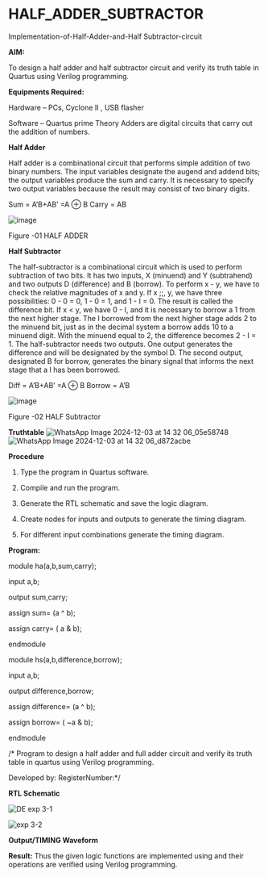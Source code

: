 # HALF_ADDER_SUBTRACTOR

Implementation-of-Half-Adder-and-Half Subtractor-circuit

**AIM:**

To design a half adder and half subtractor circuit and verify its truth table in Quartus using Verilog programming.

**Equipments Required:**

Hardware – PCs, Cyclone II , USB flasher 

Software – Quartus prime Theory Adders are digital circuits that carry out the addition of numbers.

**Half Adder**

Half adder is a combinational circuit that performs simple addition of two binary numbers. The input variables designate the augend and addend bits; the output variables produce the sum and carry. It is necessary to specify two output variables because the result may consist of two binary digits.

Sum = A’B+AB’ =A ⊕ B Carry = AB

![image](https://github.com/naavaneetha/HALF_ADDER_SUBTRACTOR/assets/154305477/bd4a0b2c-cdbc-4184-ab08-81578f121e1f)

Figure -01 HALF ADDER

**Half Subtractor**

The half-subtractor is a combinational circuit which is used to perform subtraction of two bits. It has two inputs, X (minuend) and Y (subtrahend) and two outputs D (difference) and B (borrow). To perform x - y, we have to check the relative magnitudes of x and y. If x ;;, y, we have three possibilities: 0 - 0 = 0, 1 - 0 = 1, and 1 - I = 0. The result is called the difference bit. If x < y, we have 0 - I, and it is necessary to borrow a 1 from the next higher stage. The I borrowed from the next higher stage adds 2 to the minuend bit, just as in the decimal system a borrow adds 10 to a minuend digit. With the minuend equal to 2, the difference becomes 2 - I = 1. The half-subtractor needs two outputs. One output generates the difference and will be designated by the symbol D. The second output, designated B for borrow, generates the binary signal that informs the next stage that a I has been borrowed. 

Diff = A’B+AB’ =A ⊕ B
Borrow = A’B

 ![image](https://github.com/naavaneetha/HALF_ADDER_SUBTRACTOR/assets/154305477/d76b099c-513f-4e7c-843a-e2fd028a531a)

Figure -02 HALF Subtractor

**Truthtable**
![WhatsApp Image 2024-12-03 at 14 32 06_05e58748](https://github.com/user-attachments/assets/1b712a70-94c4-4300-81f5-59fcba2834bc)
![WhatsApp Image 2024-12-03 at 14 32 06_d872acbe](https://github.com/user-attachments/assets/a3b9acae-7081-4c41-9cea-128086a73c7b)


**Procedure**

1.	Type the program in Quartus software.

2.	Compile and run the program.

3.	Generate the RTL schematic and save the logic diagram.

4.	Create nodes for inputs and outputs to generate the timing diagram.

5.	For different input combinations generate the timing diagram.


**Program:**

module ha(a,b,sum,carry);


input a,b;


output sum,carry;


assign sum= (a ^ b);


assign carry= ( a & b);


endmodule


module hs(a,b,difference,borrow);


input a,b;


output difference,borrow;


assign difference= (a ^ b);


assign borrow= ( ~a & b);


endmodule


/* Program to design a half adder and full adder circuit and verify its truth table in quartus using Verilog programming.

Developed by: RegisterNumber:*/

**RTL Schematic**

![DE exp 3-1](https://github.com/user-attachments/assets/55cc3806-8429-48a9-938b-f98c5adde2a5)

![exp 3-2](https://github.com/user-attachments/assets/c67acffb-5226-485c-9e63-7460db8d0aa8)


**Output/TIMING Waveform**

**Result:**
Thus the given logic functions are implemented using and their operations are verified using Verilog programming.
